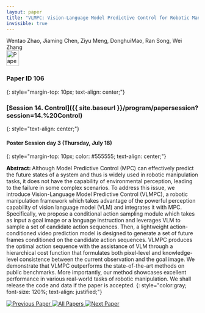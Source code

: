 ```yaml
---
layout: paper
title: "VLMPC: Vision-Language Model Predictive Control for Robotic Manipulation"
invisible: true
---
```

<div class="paper-authors">
<div class="paper-author-box">
    <div class="paper-author-name">Wentao Zhao, Jiaming Chen, Ziyu Meng, DonghuiMao, Ran Song, Wei Zhang</div>
    <div class="paper-author-uni"></div>
</div>

</div><div class="paper-pdf">
                <div> <a href="https://www.roboticsproceedings.org/rss20/p106.pdf"><img src="{{ site.baseurl }}/images/paper_link.png" alt="Paper Website" width = "33"  height = "40"/></a> </div>
                </div>

### Paper ID 106
{: style="margin-top: 10px; text-align: center;"}

### [Session 14. Control]({{ site.baseurl }}/program/papersession?session=14.%20Control)
{: style="text-align: center;"}

#### Poster Session day 3 (Thursday, July 18)
{: style="margin-top: 10px; color: #555555; text-align: center;"}

<b style="color: black;">Abstract: </b>Although Model Predictive Control (MPC) can effectively predict the future states of a system and thus is widely used in robotic manipulation tasks, it does not have the capability of environmental perception, leading to the failure in some complex scenarios. To address this issue, we introduce Vision-Language Model Predictive Control (VLMPC), a robotic manipulation framework which takes advantage of the powerful perception capability of vision language model (VLM) and integrates it with MPC. Specifically, we propose a conditional action sampling module which takes as input a goal image or a language instruction and leverages VLM to sample a set of candidate action sequences. Then, a lightweight action-conditioned video prediction model is designed to generate a set of future frames conditioned on the candidate action sequences. VLMPC produces the optimal action sequence with the assistance of VLM through a hierarchical cost function that formulates both pixel-level and knowledge-level consistence between the current observation and the goal image. We demonstrate that VLMPC outperforms the state-of-the-art methods on public benchmarks. More importantly, our method showcases excellent performance in various real-world tasks of robotic manipulation. We shall release the code and data if the paper is accepted.
{: style="color:gray; font-size: 120%; text-align: justified;"}


<div class="paper-menu">
<a href="{{ site.baseurl }}/program/papers/105/"> <img src="{{ site.baseurl }}/images/previous_paper_icon.png" alt="Previous Paper" title="Previous Paper"/> </a>
<a href="{{ site.baseurl }}/program/papers"><img src="{{ site.baseurl }}/images/overview_icon.png" alt="All Papers" title="All Papers"/> </a>
<a href="{{ site.baseurl }}/program/papers/107/"> <img src="{{ site.baseurl }}/images/next_paper_icon.png" alt="Next Paper" title="Next Paper"/> </a>

</div>
